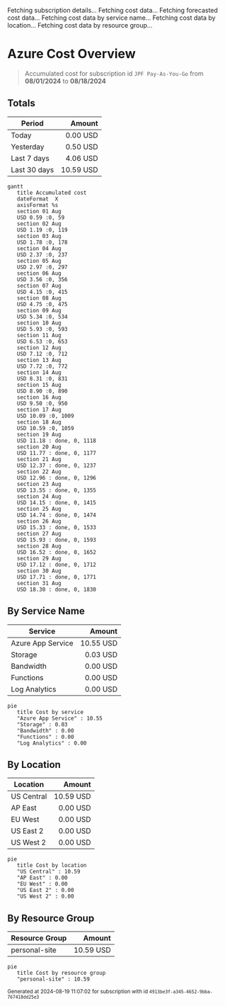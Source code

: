 Fetching subscription details...
Fetching cost data...
Fetching forecasted cost data...
Fetching cost data by service name...
Fetching cost data by location...
Fetching cost data by resource group...
# Azure Cost Overview

> Accumulated cost for subscription id `JPF Pay-As-You-Go` from **08/01/2024** to **08/18/2024**

## Totals

|Period|Amount|
|---|---:|
|Today|0.00 USD|
|Yesterday|0.50 USD|
|Last 7 days|4.06 USD|
|Last 30 days|10.59 USD|

```mermaid
gantt
   title Accumulated cost
   dateFormat  X
   axisFormat %s
   section 01 Aug
   USD 0.59 :0, 59
   section 02 Aug
   USD 1.19 :0, 119
   section 03 Aug
   USD 1.78 :0, 178
   section 04 Aug
   USD 2.37 :0, 237
   section 05 Aug
   USD 2.97 :0, 297
   section 06 Aug
   USD 3.56 :0, 356
   section 07 Aug
   USD 4.15 :0, 415
   section 08 Aug
   USD 4.75 :0, 475
   section 09 Aug
   USD 5.34 :0, 534
   section 10 Aug
   USD 5.93 :0, 593
   section 11 Aug
   USD 6.53 :0, 653
   section 12 Aug
   USD 7.12 :0, 712
   section 13 Aug
   USD 7.72 :0, 772
   section 14 Aug
   USD 8.31 :0, 831
   section 15 Aug
   USD 8.90 :0, 890
   section 16 Aug
   USD 9.50 :0, 950
   section 17 Aug
   USD 10.09 :0, 1009
   section 18 Aug
   USD 10.59 :0, 1059
   section 19 Aug
   USD 11.18 : done, 0, 1118
   section 20 Aug
   USD 11.77 : done, 0, 1177
   section 21 Aug
   USD 12.37 : done, 0, 1237
   section 22 Aug
   USD 12.96 : done, 0, 1296
   section 23 Aug
   USD 13.55 : done, 0, 1355
   section 24 Aug
   USD 14.15 : done, 0, 1415
   section 25 Aug
   USD 14.74 : done, 0, 1474
   section 26 Aug
   USD 15.33 : done, 0, 1533
   section 27 Aug
   USD 15.93 : done, 0, 1593
   section 28 Aug
   USD 16.52 : done, 0, 1652
   section 29 Aug
   USD 17.12 : done, 0, 1712
   section 30 Aug
   USD 17.71 : done, 0, 1771
   section 31 Aug
   USD 18.30 : done, 0, 1830
```

## By Service Name

|Service|Amount|
|---|---:|
|Azure App Service|10.55 USD|
|Storage|0.03 USD|
|Bandwidth|0.00 USD|
|Functions|0.00 USD|
|Log Analytics|0.00 USD|

```mermaid
pie
   title Cost by service
   "Azure App Service" : 10.55
   "Storage" : 0.03
   "Bandwidth" : 0.00
   "Functions" : 0.00
   "Log Analytics" : 0.00
```

## By Location

|Location|Amount|
|---|---:|
|US Central|10.59 USD|
|AP East|0.00 USD|
|EU West|0.00 USD|
|US East 2|0.00 USD|
|US West 2|0.00 USD|

```mermaid
pie
   title Cost by location
   "US Central" : 10.59
   "AP East" : 0.00
   "EU West" : 0.00
   "US East 2" : 0.00
   "US West 2" : 0.00
```

## By Resource Group

|Resource Group|Amount|
|---|---:|
|personal-site|10.59 USD|

```mermaid
pie
   title Cost by resource group
   "personal-site" : 10.59
```

<sup>Generated at 2024-08-19 11:07:02 for subscription with id `4913be3f-a345-4652-9bba-767418dd25e3`</sup>
